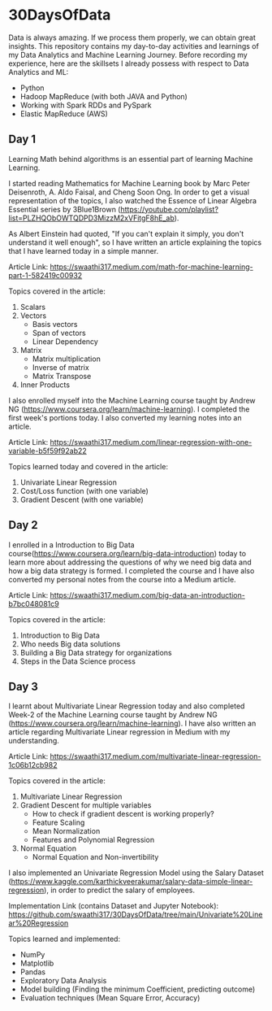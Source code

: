 # 30DaysOfData
Data is always amazing. If we process them properly, we can obtain great insights. This repository contains my day-to-day activities and learnings of my Data Analytics and Machine Learning Journey.
Before recording my experience, here are the skillsets I already possess with respect to Data Analytics and ML:
- Python 
- Hadoop MapReduce (with both JAVA and Python)
- Working with Spark RDDs and PySpark
- Elastic MapReduce (AWS)

## Day 1

Learning Math behind algorithms is an essential part of learning Machine Learning. 

I started reading Mathematics for Machine Learning book by Marc Peter Deisenroth, A. Aldo Faisal, and Cheng Soon Ong. In order to get a visual representation of the topics, I also watched the Essence of Linear Algebra Essential series by 3Blue1Brown (https://youtube.com/playlist?list=PLZHQObOWTQDPD3MizzM2xVFitgF8hE_ab). 

As Albert Einstein had quoted, "If you can't explain it simply, you don't understand it well enough", so I have written an article explaining the topics that I have learned today in a simple manner. 

Article Link:
https://swaathi317.medium.com/math-for-machine-learning-part-1-582419c00932

Topics covered in the article:
  1. Scalars
  2. Vectors
      * Basis vectors
      * Span of vectors
      * Linear Dependency
  3. Matrix
      * Matrix multiplication
      * Inverse of matrix
      * Matrix Transpose
  4. Inner Products

I also enrolled myself into the Machine Learning course taught by Andrew NG (https://www.coursera.org/learn/machine-learning). I completed the first week's portions today. I also converted my learning notes into an article.

Article Link:
https://swaathi317.medium.com/linear-regression-with-one-variable-b5f59f92ab22

Topics learned today and covered in the article:
1. Univariate Linear Regression
2. Cost/Loss function (with one variable)
3. Gradient Descent (with one variable)


## Day 2

I enrolled in a Introduction to Big Data course(https://www.coursera.org/learn/big-data-introduction) today to learn more about addressing the questions of why we need big data and how a big data strategy is formed. I completed the course and I have also converted my personal notes from the course into a Medium article.

Article Link:
https://swaathi317.medium.com/big-data-an-introduction-b7bc048081c9

Topics covered in the article:
1. Introduction to Big Data
2. Who needs Big data solutions
3. Building a Big Data strategy for organizations
4. Steps in the Data Science process

## Day 3

I learnt about Multivariate Linear Regression today and also completed Week-2 of the Machine Learning course taught by Andrew NG (https://www.coursera.org/learn/machine-learning). I have also written an article regarding Multivariate Linear regression in Medium with my understanding. 

Article Link:
https://swaathi317.medium.com/multivariate-linear-regression-1c06b12cb982

Topics covered in the article:
1. Multivariate Linear Regression
2. Gradient Descent for multiple variables
    * How to check if gradient descent is working properly?
    * Feature Scaling 
    * Mean Normalization
    * Features and Polynomial Regression
3. Normal Equation
    * Normal Equation and Non-invertibility
 
 
I also implemented an Univariate Regression Model using the Salary Dataset (https://www.kaggle.com/karthickveerakumar/salary-data-simple-linear-regression), in order to predict the salary of employees. 

Implementation Link (contains Dataset and Jupyter Notebook): 
https://github.com/swaathi317/30DaysOfData/tree/main/Univariate%20Linear%20Regression

Topics learned and implemented:
- NumPy
- Matplotlib
- Pandas
- Exploratory Data Analysis
- Model building (Finding the minimum Coefficient, predicting outcome)
- Evaluation techniques (Mean Square Error, Accuracy)
